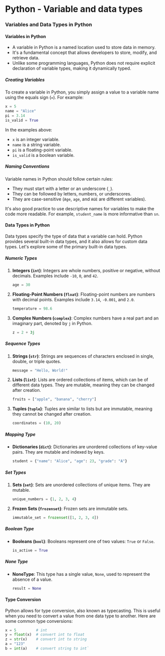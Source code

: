 # Python - Variable and data types

### Variables and Data Types in Python

#### Variables in Python

* A variable in Python is a named location used to store data in memory.
* It's a fundamental concept that allows developers to store, modify, and retrieve data.
* Unlike some programming languages, Python does not require explicit declaration of variable types, making it dynamically typed.

##### Creating Variables

To create a variable in Python, you simply assign a value to a variable name using the equals sign (`=`). For example:

```python
x = 5
name = "Alice"
pi = 3.14
is_valid = True
```

In the examples above:

*   `x` is an integer variable.
*   `name` is a string variable.
*   `pi` is a floating-point variable.
*   `is_valid` is a boolean variable.

##### Naming Conventions

Variable names in Python should follow certain rules:

*   They must start with a letter or an underscore (`_`).
*   They can be followed by letters, numbers, or underscores.
*   They are case-sensitive (`Age`, `age`, and `AGE` are different variables).

It's also good practice to use descriptive names for variables to make the code more readable. For example, `student_name` is more informative than `sn`.

#### Data Types in Python

Data types specify the type of data that a variable can hold. Python provides several built-in data types, and it also allows for custom data types. Let's explore some of the primary built-in data types.

##### Numeric Types

1.  **Integers (`int`)**: Integers are whole numbers, positive or negative, without decimals. Examples include `-10`, `0`, and `42`.
    
    ```python
    age = 30
    ```
2.  **Floating-Point Numbers (`float`)**: Floating-point numbers are numbers with decimal points. Examples include `3.14`, `-0.001`, and `2.0`.
    ```python
    temperature = 98.6
    ```
3.  **Complex Numbers (`complex`)**: Complex numbers have a real part and an imaginary part, denoted by `j` in Python.

    ```python
    z = 2 + 3j
    ```

##### Sequence Types

1.  **Strings (`str`)**: Strings are sequences of characters enclosed in single, double, or triple quotes.
    
    ```python
    message = "Hello, World!"
    ```
    
3.  **Lists (`list`)**: Lists are ordered collections of items, which can be of different data types. They are mutable, meaning they can be changed after creation.
    
    ```python
    fruits = ["apple", "banana", "cherry"]
    ```
    
5.  **Tuples (`tuple`)**: Tuples are similar to lists but are immutable, meaning they cannot be changed after creation.
    
    ```python
    coordinates = (10, 20)
    ```

##### Mapping Type

*   **Dictionaries (`dict`)**: Dictionaries are unordered collections of key-value pairs. They are mutable and indexed by keys.
    
    ```python
    student = {"name": "Alice", "age": 23, "grade": "A"}
    ```

##### Set Types

1.  **Sets (`set`)**: Sets are unordered collections of unique items. They are mutable.
    
    ```python
    unique_numbers = {1, 2, 3, 4}
    ```
    
2.  **Frozen Sets (`frozenset`)**: Frozen sets are immutable sets.
    
    ```python
    immutable_set = frozenset([1, 2, 3, 4])
    ```
    

##### Boolean Type

*   **Booleans (`bool`)**: Booleans represent one of two values: `True` or `False`.
    
    ```python
    is_active = True
    ```

##### None Type

*   **NoneType**: This type has a single value, `None`, used to represent the absence of a value.
    
    ```python
    result = None
    ```

#### Type Conversion

Python allows for type conversion, also known as typecasting. This is useful when you need to convert a value from one data type to another. Here are some common type conversions:

```python
x = 5         # int
y = float(x)  # convert int to float
z = str(x)    # convert int to string
a = "123"
b = int(a)    # convert string to int`
